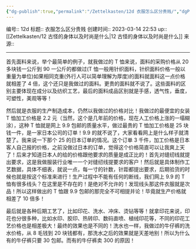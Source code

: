 ```yaml
---
{"dg-publish":true,"permalink":"/Zettelkasten/12d 衣服怎么区分贵贱/","dgPassFrontmatter":true}
---
```


编号:: 12d
标题:: 衣服怎么区分贵贱
创建时间:: 2023-03-14 22:53
up:: [[Zettelkasten/12 古怪的身体以及时尚是什么\|12 古怪的身体以及时尚是什么]]
来源:: 

---
首先面料来说，举个最简单的例子，就我做过的 T 恤来说，面料的采购价格从 20 多块钱一公斤到 90 一公斤的都做过(T 恤一般用针织面料，针织面料价格一般以重量为单位)如果相同克重(外行人可以简单理解为厚度)的面料就面料这一点价格就相差了 4 倍，这个还只是我做过的面料。更贵的面料就不说了。这些面料的区别主要体现在成分以及纺织工艺，最后的面料成品区别就是手感，透气性，垂度，可塑性，美观等等！

然后就是衣服的生产制造成本，仍然以我做过的价格对比！我做过的最便宜的女装 T 恤加工价格是 2.2 元（当然，这个是几年前的价格，现在人工价格上涨的一塌糊涂），这种 T 恤就是网上 9.9 包邮的质量水平，做过最贵的 T 恤加工价格是 25 块钱一件，是一家日本公司的订单！9.9 的就不说了，大家看看网上是什么样子就清楚了。我来说一下那个 25 的日本订单的情况。这个订单 3 千件，加工价格是日本客人自己报的价格，之前没做过日本的订单，觉得这个价格简直可以让我爽上天了！后来才知道日本人的给的价格跟他要求的质量是成正比的！首先对缝纫线就提出要求，这是我做服装行业唯一一个对缝纫线提要求的客户！然后就是具体制作工艺数据，具体不细表，就说一点，每一寸的针数，针距都提出要求，后期验货的时候也就是按这个标准来进行！生产过程中不能有任何的断线，我们网上 9.9 的 T 恤有很多线头？在这里是不存在的！是绝对不允许的！发现线头那这件衣服就是次品！所以这样做出的 T 恤跟 9.9 包邮的那完全不可相提并论！毕竟就生产价格就相差了 10 倍多！

最后就是各种后期工艺了，比如印花、洗水、冲床、烫钻等等！就拿印花来说，印花也分很多种，比如水印、胶印、热转印、数码直喷、植绒印花等，不同的印花工艺价格也是相差极大！最终的效果也是不同的！洗水也一样，我做过的牛仔裤的洗水价格，从 8 毛钱到 20 块钱都有，那洗水之后的效果就是天差地别！所以为什么有的牛仔裤只要 30 包邮。而有的牛仔裤卖 300 的原因！